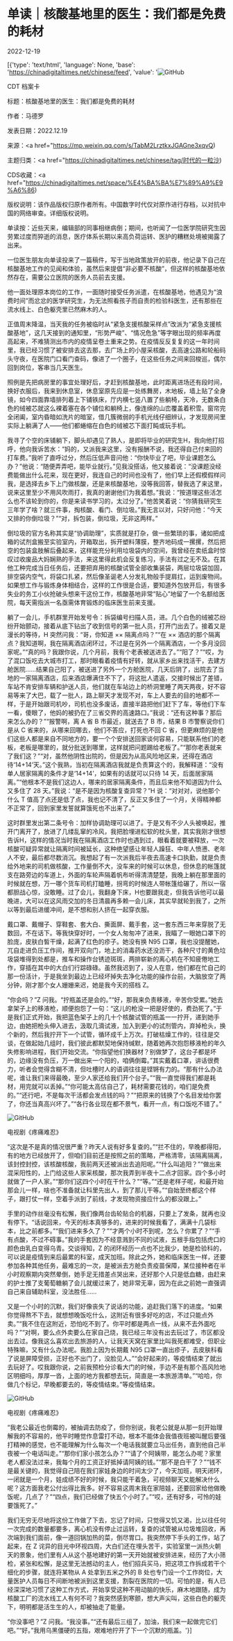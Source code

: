 # 单读｜核酸基地里的医生：我们都是免费的耗材

2022-12-19

[{'type': 'text/html', 'language': None, 'base': 'https://chinadigitaltimes.net/chinese/feed', 'value': '![GitHub](https://chinadigitaltimes.net/chinese/files/2022/12/1-1-768x512.jpeg)

CDT 档案卡

标题：核酸基地里的医生：我们都是免费的耗材

作者：马德罗

发表日期：2022.12.19

来源：<a href="https://mp.weixin.qq.com/s/TabM2LrztkxJGAGne3xqvQ)

主题归类：<a href="https://chinadigitaltimes.net/chinese/tag/时代的一粒沙)

CDS收藏：<a href="https://chinadigitaltimes.net/space/%E4%BA%BA%E7%89%A9%E9%A6%86)

版权说明：该作品版权归原作者所有。中国数字时代仅对原作进行存档，以对抗中国的网络审查。详细版权说明。







单读按：近些天来，编辑部的同事相继病倒；期间，也听闻了一位医学院研究生因劳累过度而猝逝的消息，医疗体系长期以来高负荷运转、医护的糟糕处境被揭露了出来。

一位医生朋友向单读投来了一篇稿件，写于当地政策放开的前夜，他记录下自己在核酸基地工作的见闻和体验，虽然后来提倡“非必要不核酸”，但这样的核酸基地依然存在，需要公立医院的医务人员前去支援。

他一面处理原本岗位的工作，一面随时接受任务派遣，在核酸基地，他遇见为“浪费时间”而忿忿的医学研究生，为无法照看孩子而自责的检验科医生，还有那些在流水线上、白色躯壳里已然麻木的人。



正值周末降温，当天我的任务被临时从“紧急支援核酸采样点”改派为“紧急支援核酸基地”，这几天接到的通知里，“形势严峻”、“情况危急”等字眼出现的频率再度高起来，不难猜测出市内的疫情呈卷土重来之势。在疫情反反复复的这一年时间里，我已经习惯了被安排去这去那，去广场上的小屋采核酸，去高速公路和轮船码头守夜，在医院门口看门查码，像进了一个圈子，在这些任务之间来回梭巡，偶尔回到岗位，客串当几天医生。

照例是先把病房里的事宜处理好后，才赶到核酸基地，此时距离进场还有段时间，换好衣服后，我来到休息室，休息室原先应是一处练舞房，木地板，墙上贴了全身镜，如今四面靠墙排列着上下铺铁床，厅内横七竖八置了些躺椅，天冷，无数条白色的绒被芯就这么裸着塞在各个铺位和躺椅上，像连绵的山峦覆盖着积雪。窗帘完全闭阖，室内昏暗如洗片的暗室，借几簇微弱的手机光线仔细辨认，才发现房间里实际上躺满了人——他们都蜷缩在白色的绒被芯下面打盹或玩手机。

我寻了个空的床铺躺下，脚头却遇见了熟人，是即将毕业的研究生H，我向他打招呼，他向我诉苦水：“妈的，又派我来这里，没有报酬不说，我还得自己付来回的打车费。”我听了直呼过分，然后压低声音问他：“你快毕业了吧，毕业课题怎么办？”他说：“随便弄弄吧，能毕业就行。”见我没搭话，他又接着说：“没课题没经费能做出什么花来，现在更好，我连自己的时间也没有了，他们早上还假模假样问我，是选择去乡下上门做核酸，还是来核酸基地，没等我回答，替我选了来这里，说来这里至少不用风吹雨打，我真的谢谢他们为我着想。”我说：“按道理这些活怎么也不该轮到你的，你是来读书学习的，太过分了。”他苦笑着说：“你猜我研究生三年学了啥？就三件事，掏核酸、看门、倒垃圾。”我无言以对，只好问他：“今天又排的你倒垃圾？”“对，拆包装，倒垃圾，无非这两样。”

倒垃圾的官方名称其实是“协调助理”，实质就是打杂，做一些繁琐的事，诸如把成箱的试剂盒搬至实验室内，开箱取出，拆开塑料薄膜，整齐地码成一摞摞，然后把空的包装盒肢解后叠起来，这样能充分利用垃圾袋内的空间，我曾经在卖纸盒时惊叹过收废品大妈娴熟的手法，来这里得此机会反复练习，手法有过之无不及。在其他工种完成当日任务后，还要把弃用的核酸试管全部收集装袋，两层垃圾袋加固，排空袋内空气，将袋口扎紧，然后像圣诞老人分发礼物般手提肩扛，运到废物间。如果想工作与锻炼身体相结合，这样的工作很是合适，要知道外包放开后，有很多失业的务工小伙抢破头想来干这份工作，核酸基地非常“贴心”地留了一个名额给医院，每天需指派一名亟需体育锻炼的临床医生前来支援。

躺了一会儿，手机群里开始发号令：拆袋编号扫描人员，进。几个白色的绒被芯纷纷开始颤动，接着从底下钻出了收到信号的第一批人员，打开门出去了。接着又是漫长的等待，H 突然问我：“哥，你知道 ×× 隔离点吗？”“在 ×× 酒店的那个隔离点？我知道啊，我在隔离酒店闭环过，不过是在另外一个隔离酒店，一个多月没回家呢。”“真的吗？我跟你说，几个月前，我有个老表被送进去了。”“阳了？”“哎，为了混口饭吃去大城市打工，那时眼看着疫情有好转，就从家乡出来找活干，去建方舱医院……结果自己阳了，被送进了另外一个方舱医院，几天后阴了，出院去了当地的一家隔离酒店，后来酒店爆满住不下了，将这批人遣返，交接时候出了差错，车站不肯安排车辆和护送人员，他们就在车站边上的桥洞里睡了两天两夜，好不容易等来了大巴，载了一批人，路上聊天才发现不对，车上人要去的目的地都不一样，于是开始跟司机吵，司机也没多废话，直接半路把他们赶下了车，等他们下车一看，傻眼了，他妈的被扔在了三省交界的高速路口。”我说：“还有这种事？那后来怎么办的？”“报警啊，离 A 省 B 市最近，就送去了 B 市，结果 B 市警察说你们是从 C 省来的，从哪来回哪去，他们不答应，打死也不回 C 省，但更麻烦的是他们这些人都是来自不同地方的，要一个个安排送回家谈何容易，只能联系他们的老板，老板是哪里的，就分批送到哪里，这样就把问题踢给老板了。”“那你老表就来了我们这？”“对，虽然他阴性出院的，但是因为从高风险地区来，还得在酒店待‘14+14’天。”这个我熟，当初在隔离酒店我就是负责算这个的，我解释道：“没有单人居家隔离的条件才是‘14+14’，如果有的话就可以只待 14 天，后面居家隔离。”“他根本不是我们这边人，哪来的居家隔离条件，而且后来他不知道因为什么又多住了 28 天。”我说：“是不是因为核酸复查异常？”H 说：“对对对，说他那个什么 T 值高了点还是低了点，我也记不清了，反正又多住了一个月，关得精神都不正常了，回到家里发誓就算饿死也不出来了。”

这时群里发出第二条号令：加样协调助理可以进了。于是又有不少人头被唤起，推开门离开了，放进了几缕乱窜的冷风，我把脸埋进松软的枕头里，其实我刚才很想告诉H，这样的情况当时我在隔离酒店工作时也遇到过，眼看着就要被释放，一次核酸可疑异常就让隔离时间被延长，这种绝望感让年轻人躁狂、中年人愤懑、老年人不安，最后都尽数消沉。我想起了有一次派我后半夜去高速卡口执勤，就是负责给外地来的司机做核酸，工作量倒不大，没车来的时候可以休息，但休息的帐篷就支在路旁边的车道上，外面的车轮声隔着帆布听得清清楚楚，我晚上躺在那里面的时候就在想，万一哪个货车司机打瞌睡，拐弯的时候连人带帐篷给碾了，所以一宿都胆战心惊，没敢睡。过了会儿，我翻身下床，H也要跟我走，但我告诉他可以最晚进，大可以在这风雨交加的冬日清晨再多赖一会儿床，其实早就轮到我了，之所以等到最后进缓冲间，是不想和别人挤在一起穿衣服。

戴口罩、戴帽子、穿鞋套、套大白、撕面屏、戴手套，这一套东西三年来穿脱了无数回，不在话下。等我快穿好时，一个女人匆匆冲了进来，我瞄了一眼她口罩下的脸庞，皮肤白皙干燥，起满了红色的疹子。她没有换 N95 口罩，我也没提醒她，兀自走进负压工作间，推开双向门，地上的消毒药水还没沥干，各种尺寸的黄色垃圾袋堆得到处都是，推车和操作台锈迹斑斑，两排崭新的离心机在不知疲倦地工作，穿插在其中的大白们行踪碌碌。虽然我迟到了，没人在意，他们都在忙自己的那一份活计，于是我坐到最边上已经坏掉失去净化功能的操作台前，大脑放空了两分钟，刚才那个女人姗姗来迟，她是我今天的搭档 Z。

“你会吗？”Z 问我。“拧瓶盖还是会的。”“好，那我来负责移液，辛苦你受累。”她去拿架子上的移液枪，顺便抱怨了一句：“这儿的枪没一把是好使的，费劲死了。”于是我们正式开始，我把蓝色架子上的几十个核酸试管的瓶盖一一拧开，递到她手边，由她把枪头伸入进去，汲取几滴试液，加入到更小的试剂管内，弃掉枪头，换个新的，然后我拧开下一个试管，循环成千上万次。打破枯燥工作的，往往是交谈，在做起始几组时，我们彼此都默契地保持缄默，随着她再次抱怨移液枪的年久失修影响进程，我们开始交流。“你指望他们换器材？别做梦了，这台子都是坏的，边缘没有负压，万一做出来一个阳的，咱俩倒霉。”其实戴着口罩，讲话很费力，听者会觉得含糊不清，但吐槽时人的语调往往是铿锵有力的。“那有什么办法呢，谁让我们来得最晚，至少人家还给我们开个台子。”“我一直觉得我们都是耗材，用完就可以丢掉。”“你可能太高估自己了，耗材需要花钱的，咱们是免费的。”“还行吧，不是每次干活都会发点钱的吗？”“把原来的钱换了个名目发给你罢了，你还当真高兴坏了。”“各行各业现在都不景气，看开一点，有口饭吃不错了。”

![GitHub](https://keep.cdt.media/assets/images/6/a/6a1481fc/0dcb5ed4.jpeg)

电视剧《疼痛难忍》

“这次是不是真的情况很严重？昨天人说有好多复查的。”“拦不住的，早晚都得阳，有的地方已经放开了，但咱们目前还是按照之前的策略，严格清零，该隔离隔离，该封控封控，该核酸核酸，我前两天还被派出去追阳呢。”“什么叫追阳？”“做出来混采阳性的，上门给这些人家采核酸，那次我弄到半夜十二点才回家。四个多小时就做了一户人家。”“那你们这四个小时在干什么？”“等。”“还是老样子呢，和最开始那会儿一样，啥也不准备就让科里先出人，到了那儿干等。”“自始至终都这个样子，跟打仗一样，空着手派到了前线，才发现物资接应什么的都没跟上。”

手里的动作丝毫没有松懈，我们像两台齿轮贴合的机器，只要上了发条，就再也没有停下。“话说回来，今天的标本真够多的，进来的时候我看了，满满十几袋标本，比之前都多。”“我们进来多久了？”“才两个小时不到呢，怎么？你累了？”“手有点酸，不过不碍事。”我的手套因为不经意溅到不同的试液，五根手指包括虎口的颜色由乳白变得乌青。交谈得知，Z 的闭环经历一点也不比我少，她是检验科的，可以说是疫情到来后最累的科室，成天加班。除此之外，她和临床医生一样，还要参加各种其他任务，最难忘的一次，是被派去方舱负责疫苗保障，某位接种者在半小时观察期内突然晕倒，她手足无措差点哭出来，还好那个人只是低血糖，由赶来的护士推了支葡萄糖躺了会儿就缓过来了，她非常无辜，因为在此之前她一直强调自己来自辅助科室，没法胜任……

又是一个小时的沉默，我们好像丧失了说话的功能，追赶我们落下的进度。“如果你觉得熬不下去，就想想晚饭吃什么，这附近有很多好吃的店，不过只能点外卖。”“我不住在这附近，恐怕吃不到了。你平时都是两点一线，从来不去外面吃吗？”“对啊，要么点外卖要么在家自己烧，我已经三年没有出去玩过了，市区都没出去过。像我这么喜欢出去旅游的人，让我天天窝在家里比叫我死都难受，但职业特殊嘛，又有什么办法呢。我脸上因为长期戴 N95 口罩一直出疹子，去皮肤科看了说是屏障受损，正好也不出门了，没脸见人。”“会好起来的，等疫情结束了就出去玩好了。哎我跟你说，之前我预检分诊看大门的时候，手边不是有那个高风险地区明细吗，厚厚一沓，上面的地方我都想去玩，简直是一本旅游清单。”“哈哈，你做几个标记，早晚都要去的，等疫情结束。”等疫情结束。

![GitHub](https://keep.cdt.media/assets/images/6/a/6a1481fc/c109744b.jpeg)

电视剧《疼痛难忍》

“我老公最近也倒霉的，被抽调去防疫了，但你别说，我老公就是从那一刻开始理解我的不容易的，他平时睡觉作息雷打不动，根本不能体会我值夜班被叫醒后要强打精神的感觉，也不能理解为什么每次一个电话我就要立马出任务，直到他自己半夜被一个电话叫走。”“那你们家小孩怎么办？”“请了个阿姨带，能怎么办呢？家里老人都没法过来，我每个月的工资正好抵掉请阿姨的钱。”“那不是白干了？”“钱不是最关键的，我觉得自己陪在我们家娃身边的时间太少了，今天加班，明天闭环，一闭就是一个月，娃成绩不好的时候，我只能干着急，可视频聊天又能解决什么呢？这方面我老公付出得比我多。好不容易这周末我在家陪娃，还要回家给他做晚饭呢，几点了？”“四点，我们已经做了快五个小时了。”“哎，还有好多，可怜的娃要饿死了。”

我们无穷无尽地将这份工作做了下去，忘记了时间，只觉得又饥又渴，比以往任何一次完成的数量都要多，离心机没有停止过运转，复查的试管被从垃圾堆回收，再次端到我们面前，像一道回锅加热的菜，倒尽胃口。我突然停下手头的工作，站了起来，在 Z 诧异的目光中环视四周，大白们还在埋头苦干，实验室里一派热火朝天的景象，他们里有人从这个基地建好的第一天开始就被安排进来，经历了大小筛检，紧张和松懈，是这里无法撼动的主人，他们招兵买马，把这项工作拆成若干个细化的步骤，就连将某物从 A 处拿到五米之外的 B 处也专门设一个工作岗位，大量医护人员每日不间断地被派到这里支援，割裂在医院的一切。可怕的是，有人已经深深地习惯了这种工作方式，开始享受这种不用动脑的快乐，麻木地跟随，成为核酸工厂的流水线工人有何不可？我突然感到寒颤，想大声尖叫，这些白色的躯壳下，明明都是活生生的人，却被抽走了能量。

“你没事吧？”Z 问我。“我没事。”“还有最后三组了，加油，我们来一起做完它们吧。”“好。”我用乌黑僵硬的五指，艰难地拧开了下一个沉默的瓶盖。'}]